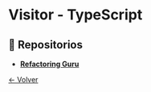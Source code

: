 # Visitor - TypeScript

## 🌟 Repositorios
- **[Refactoring Guru](https://refactoring.guru/design-patterns/visitor/typescript/example)**

[← Volver](../README.md)

